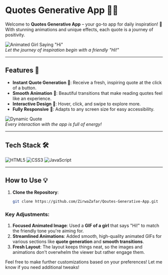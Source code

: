 # Quotes Generative App 📜✨

Welcome to **Quotes Generative App** – your go-to app for daily inspiration! 🌟 With stunning animations and unique effects, each quote is a journey of positivity.

![Animated Girl Saying "Hi"](https://media.giphy.com/media/xT0GqUzRlN8IHDfsR6/giphy.gif)  
*Let the journey of inspiration begin with a friendly "Hi!"*

---

## Features 🚀

- **Instant Quote Generation** 🔄: Receive a fresh, inspiring quote at the click of a button.
- **Smooth Animation** 💫: Beautiful transitions that make reading quotes feel like an experience.
- **Interactive Design** 🌸: Hover, click, and swipe to explore more.
- **Fully Responsive** 📱: Adapts to any screen size for easy accessibility.

![Dynamic Quote](https://media.giphy.com/media/3oEdv4rPl2Rr1PvbyA/giphy.gif)  
*Every interaction with the app is full of energy!*

---

## Tech Stack 🛠️

![HTML5](https://img.shields.io/badge/HTML5-orange?style=for-the-badge&logo=html5)
![CSS3](https://img.shields.io/badge/CSS3-blue?style=for-the-badge&logo=css3)
![JavaScript](https://img.shields.io/badge/JavaScript-yellow?style=for-the-badge&logo=javascript)

---

## How to Use 💡

1. **Clone the Repository**:
   ```bash
   git clone https://github.com/ZirwaZafar/Qoutes-Generative-App.git
### Key Adjustments:
1. **Focused Animated Image**: Used a **GIF of a girl** that says "Hi!" to match the friendly tone you're aiming for.
2. **Streamlined Animations**: Added smooth, high-quality animated GIFs for various sections like **quote generation** and **smooth transitions**.
3. **Fresh Layout**: The layout keeps things neat, so the images and animations don't overwhelm the viewer but rather engage them.

Feel free to make further customizations based on your preferences! Let me know if you need additional tweaks!
